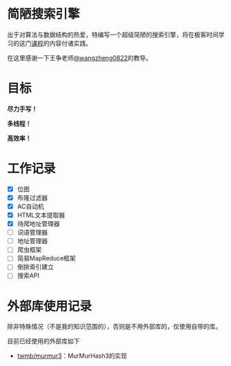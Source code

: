 # 简陋搜索引擎

出于对算法与数据结构的热爱，特编写一个超级简陋的搜索引擎，将在极客时间学习的这门[课程](https://time.geekbang.org/column/intro/126)的内容付诸实践。

在这里感谢一下王争老师[@wangzheng0822](https://github.com/wangzheng0822)的教导。

# 目标

**尽力手写！**

**多线程！**

**高效率！**

# 工作记录

- [x] 位图
- [x] 布隆过滤器
- [x] AC自动机
- [x] HTML文本提取器
- [x] 待爬地址管理器
- [ ] 词语管理器
- [ ] 地址管理器
- [ ] 爬虫框架
- [ ] 简易MapReduce框架
- [ ] 倒排索引建立
- [ ] 搜索API

# 外部库使用记录

除非特殊情况（不是我的知识范围的），否则是不用外部库的，仅使用自带的库。

目前已经使用的外部库如下

- [twmb/murmur3](https://github.com/twmb/murmur3)：MurMurHash3的实现

